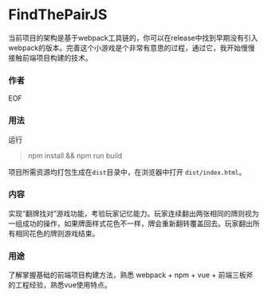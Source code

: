 # FindThePairJS

当前项目的架构是基于webpack工具链的，你可以在release中找到早期没有引入webpack的版本。完善这个小游戏是个非常有意思的过程，通过它，我开始慢慢接触前端项目构建的技术。

### 作者
EOF

### 用法

运行
> npm install && npm run build

项目所需资源均打包生成在`dist`目录中，在浏览器中打开 `dist/index.html`。

### 内容

实现“翻牌找对”游戏功能，考验玩家记忆能力。玩家连续翻出两张相同的牌则视为一组成功的操作，如果牌面样式花色不一样，牌会重新翻转覆盖回去。玩家翻出所有相同花色的牌则游戏结束。

### 用途
了解掌握基础的前端项目构建方法，熟悉 webpack + npm + vue + 前端三板斧 的工程经验，熟悉vue使用特点。